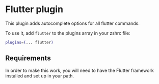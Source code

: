 # Flutter plugin

This plugin adds autocomplete options for all flutter commands.

To use it, add `flutter` to the plugins array in your zshrc file:

```zsh
plugins=(... flutter)
```

## Requirements

In order to make this work, you will need to have the Flutter framework installed and set up in your path.

